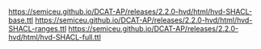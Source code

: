 https://semiceu.github.io/DCAT-AP/releases/2.2.0-hvd/html/hvd-SHACL-base.ttl
https://semiceu.github.io/DCAT-AP/releases/2.2.0-hvd/html/hvd-SHACL-ranges.ttl
https://semiceu.github.io/DCAT-AP/releases/2.2.0-hvd/html/hvd-SHACL-full.ttl

